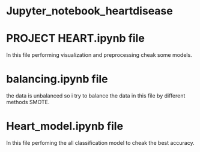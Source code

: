 # Jupyter_notebook_heartdisease

# PROJECT HEART.ipynb file 
In this file performing visualization and preprocessing cheak some models.

# balancing.ipynb file
the data is unbalanced so i try to balance the data in this file by different methods SMOTE.

# Heart_model.ipynb file 
In this file perfoming the all classification model to cheak the best accuracy.
